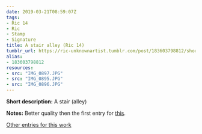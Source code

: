 ```yaml
---
date: 2019-03-21T08:59:07Z
tags:
- Ric 14
- Ric
- Stamp
- Signature
title: A stair alley (Ric 14)
tumblr_url: https://ric-unknownartist.tumblr.com/post/183603798812/short-description-a-stair-alley-notes-better
alias:
- 183603798812
resources:
- src: "IMG_0897.JPG"
- src: "IMG_0895.JPG"
- src: "IMG_0896.JPG"
---
```


**Short description:** A stair (alley)

**Notes:** Better quality then the first entry for [this](/tags/Ric-14).

[Other entries for this work](/tags/Ric-14)
